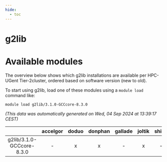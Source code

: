 ```yaml
---
hide:
  - toc
---
```


g2lib
=====

# Available modules


The overview below shows which g2lib installations are available per HPC-UGent Tier-2cluster, ordered based on software version (new to old).

To start using g2lib, load one of these modules using a `module load` command like:

```shell
module load g2lib/3.1.0-GCCcore-8.3.0
```

*(This data was automatically generated on Wed, 04 Sep 2024 at 13:39:17 CEST)*  

| |accelgor|doduo|donphan|gallade|joltik|shinx|skitty|
| :---: | :---: | :---: | :---: | :---: | :---: | :---: | :---: |
|g2lib/3.1.0-GCCcore-8.3.0|-|x|x|-|x|-|x|

